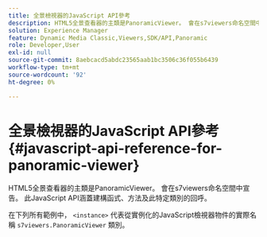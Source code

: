 ```yaml
---
title: 全景檢視器的JavaScript API參考
description: HTML5全景查看器的主類是PanoramicViewer。 會在s7viewers命名空間中宣告。 此JavaScript API涵蓋建構函式、方法及此特定類別的回呼。
solution: Experience Manager
feature: Dynamic Media Classic,Viewers,SDK/API,Panoramic
role: Developer,User
exl-id: null
source-git-commit: 8aebcacd5abdc23565aab1bc3506c36f055b6439
workflow-type: tm+mt
source-wordcount: '92'
ht-degree: 0%

---
```


# 全景檢視器的JavaScript API參考{#javascript-api-reference-for-panoramic-viewer}

HTML5全景查看器的主類是PanoramicViewer。 會在s7viewers命名空間中宣告。 此JavaScript API涵蓋建構函式、方法及此特定類別的回呼。

在下列所有範例中， `<instance>` 代表從實例化的JavaScript檢視器物件的實際名稱 `s7viewers.PanoramicViewer` 類別。

